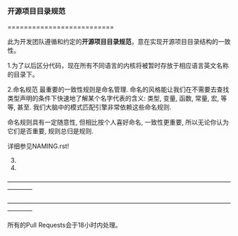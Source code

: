### 开源项目目录规范
==========================

此为开发团队遵循和约定的**开源项目目录规范**，意在实现开源项目目录结构的一致性。

1.为了以后区分代码，现在所有不同语言的内核将被暂时存放于相应语言英文名称的目录下。

2.命名规范
最重要的一致性规则是命名管理. 命名的风格能让我们在不需要去查找类型声明的条件下快速地了解某个名字代表的含义: 类型, 变量, 函数, 常量, 宏, 等等, 甚至. 我们大脑中的模式匹配引擎非常依赖这些命名规则.

命名规则具有一定随意性, 但相比按个人喜好命名, 一致性更重要, 所以无论你认为它们是否重要, 规则总归是规则.

详细参见NAMING.rst!

3.

4.

————————————————————————————————————————

————————————————————————————————————————

所有的Pull Requests会于18小时内处理。

